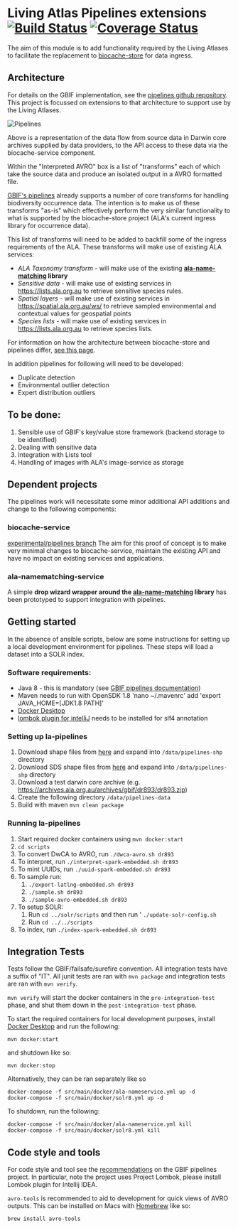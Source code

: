 # Living Atlas Pipelines extensions [![Build Status](https://travis-ci.org/AtlasOfLivingAustralia/la-pipelines.svg?branch=master)](http://travis-ci.org/AtlasOfLivingAustralia/la-pipelines) [![Coverage Status](https://coveralls.io/repos/github/AtlasOfLivingAustralia/la-pipelines/badge.svg?branch=master)](https://coveralls.io/github/AtlasOfLivingAustralia/la-pipelines?branch=master)

The aim of this module is to add functionality required by the Living Atlases to facilitate the replacement to [biocache-store](https://github.com/AtlasOfLivingAustralia/biocache-store) for data ingress. 

## Architecture

For details on the GBIF implementation, see the [pipelines github repository](https://github.com/gbif/pipelines).
This project is focussed on extensions to that architecture to support use by the Living Atlases.

![Pipelines](https://docs.google.com/drawings/d/e/2PACX-1vQhQSg5VFo2xRZfDhmvhKuNLUpyTOlW-t-m1fesJ2RElWorVPAEbnsZg_StJKh22mEcS4D28j_nPoTV/pub?w=960&h=720 "Pipelines") 

Above is a representation of the data flow from source data in Darwin core archives supplied by data providers, to the API access to these data via the biocache-service component.

Within the "Interpreted AVRO" box is a list of "transforms" each of which take the source data and produce an isolated output in a AVRO formatted file.

[GBIF's pipelines](https://github.com/gbif/pipelines) already supports a number of core transforms for handling biodiversity occurrence data. The intention is to make us of these transforms "as-is" which effectively perform the very similar functionality to what is supported by the biocache-store project (ALA's current ingress library for occurrence data). 

This list of transforms will need to be added to backfill some of the ingress requirements of the ALA. These transforms will make use of existing ALA services:

* *ALA Taxonomy transform* - will make use of the existing **[ala-name-matching](https://github.com/AtlasOfLivingAustralia/ala-name-matching) library**
* *Sensitive data* - will make use of existing services in https://lists.ala.org.au to retrieve sensitive species rules.
* *Spatial layers* - will make use of existing services in https://spatial.ala.org.au/ws/ to retrieve sampled environmental and contextual values for geospatial points
* *Species lists* - will make use of existing services in https://lists.ala.org.au to retrieve species lists.

For information on how the architecture between biocache-store and pipelines differ, [see this page](architectures.md).


In addition pipelines for following will need to be developed:

* Duplicate detection
* Environmental outlier detection
* Expert distribution outliers

## To be done:

1. Sensible use of GBIF's key/value store framework (backend storage to be identified)
2. Dealing with sensitive data
4. Integration with Lists tool
6. Handling of images with ALA's image-service as storage

## Dependent projects

The pipelines work will necessitate some minor additional API additions and change to the following components:

### biocache-service
[experimental/pipelines branch](https://github.com/AtlasOfLivingAustralia/biocache-service/tree/experimental/pipelines) 
The aim for this proof of concept is to make very minimal changes to biocache-service, maintain the existing API and have no impact on existing services and applications.

### ala-namematching-service
A simple **drop wizard wrapper around the [ala-name-matching](https://github.com/AtlasOfLivingAustralia/ala-name-matching) library** has been prototyped to support integration with pipelines.
 
## Getting started

In the absence of ansible scripts, below are some instructions for setting up a local development environment for pipelines.
These steps will load a dataset into a SOLR index.

### Software requirements:

* Java 8 - this is mandatory (see [GBIF pipelines documentation](https://github.com/gbif/pipelines#about-the-project))
* Maven needs to run with OpenSDK 1.8 
'nano ~/.mavenrc' add 'export JAVA_HOME=[JDK1.8 PATH]'
* [Docker Desktop](https://www.docker.com/products/docker-desktop)
* [lombok plugin for intelliJ](https://projectlombok.org/setup/intellij) needs to be installed for slf4 annotation  

### Setting up la-pipelines
  
1. Download shape files from [here](https://pipelines-shp.s3-ap-southeast-2.amazonaws.com/pipelines-shapefiles.zip) and expand into `/data/pipelines-shp` directory
1. Download SDS shape files from [here](https://biocache.ala.org.au/archives/layers/sds-layers.tgz) and expand into `/data/pipelines-shp` directory
1. Download a test darwin core archive (e.g. https://archives.ala.org.au/archives/gbif/dr893/dr893.zip)
1. Create the following directory `/data/pipelines-data`
1. Build with maven `mvn clean package`

### Running la-pipelines

1. Start required docker containers using `mvn docker:start`
1. `cd scripts`
1. To convert DwCA to AVRO, run `./dwca-avro.sh dr893`
1. To interpret, run `./interpret-spark-embedded.sh dr893`
1. To mint UUIDs, run `./uuid-spark-embedded.sh dr893`
1. To sample run:
    1. `./export-latlng-embedded.sh dr893`
    1. `./sample.sh dr893`
    1. `./sample-avro-embedded.sh dr893`
1. To setup SOLR:
    1. Run `cd ../solr/scripts` and  then run ' `./update-solr-config.sh`
    1. Run `cd ../../scripts`
1. To index, run `./index-spark-embedded.sh dr893`

## Integration Tests

Tests follow the GBIF/failsafe/surefire convention. 
All integration tests have a suffix of "IT". 
All junit tests are ran with `mvn package` and integration tests are ran with `mvn verify`.

`mvn verify` will start the docker containers in the `pre-integration-test` phase, 
and shut them down in the `post-integration-test` 
phase.


To start the required containers for local development purposes, 
install [Docker Desktop](https://www.docker.com/products/docker-desktop) and run the following:

```
mvn docker:start
```

and shutdown like so:

```
mvn docker:stop
```

Alternatively, they can be ran separately like so

```
docker-compose -f src/main/docker/ala-nameservice.yml up -d
docker-compose -f src/main/docker/solr8.yml up -d
```

To shutdown, run the following:
```
docker-compose -f src/main/docker/ala-nameservice.yml kill
docker-compose -f src/main/docker/solr8.yml kill
```

## Code style and tools

For code style and tool see the [recommendations](https://github.com/gbif/pipelines#codestyle-and-tools-recommendations) on the GBIF pipelines project. In particular, note the project uses Project Lombok, please install Lombok plugin for Intellij IDEA.

`avro-tools` is recommended to aid to development for quick views of AVRO outputs. 
This can be installed on Macs with [Homebrew](https://brew.sh/) like so:

```
brew install avro-tools
```
